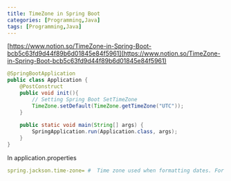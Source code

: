 ```yaml
---
title: TimeZone in Spring Boot
categories: [Programming,Java]
tags: [Programming,Java]
---
```


[https://www.notion.so/TimeZone-in-Spring-Boot-bcb5c63fd9d44f89b6d01845e84f5961](https://www.notion.so/TimeZone-in-Spring-Boot-bcb5c63fd9d44f89b6d01845e84f5961)


```java
@SpringBootApplication
public class Application {
    @PostConstruct
    public void init(){
        // Setting Spring Boot SetTimeZone
        TimeZone.setDefault(TimeZone.getTimeZone("UTC"));
    }
    
    public static void main(String[] args) {
        SpringApplication.run(Application.class, args);
    }
}
```


In application.properties


```yaml
spring.jackson.time-zone= #  Time zone used when formatting dates. For instance, "America/Los_Angeles" or "GMT+10".
```

